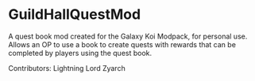 # GuildHallQuestMod
A quest book mod created for the Galaxy Koi Modpack, for personal use.
Allows an OP to use a book to create quests with rewards that can be completed by players using
the quest book.


Contributors:
Lightning Lord
Zyarch